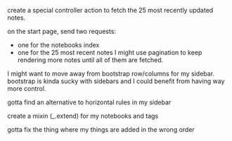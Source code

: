 create a special controller action to fetch the 25 most recently updated
notes.

on the start page, send two requests:
* one for the notebooks index
* one for the 25 most recent notes
I might use pagination to keep  rendering more notes until all of them
are fetched.

I might want to move away from bootstrap row/columns for my sidebar.
bootstrap is kinda sucky with sidebars and I could benefit from having
way more control.

gotta find an alternative to horizontal rules in my sidebar

create a mixin (_.extend) for my notebooks and tags

gotta fix the thing where my things are added in the wrong order
